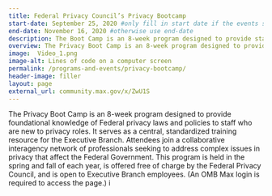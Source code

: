 ```yaml
---
title: Federal Privacy Council’s Privacy Bootcamp
start-date: September 25, 2020 #only fill in start date if the events spans multiple days
end-date: November 16, 2020 #otherwise use end-date
description: The Boot Camp is an 8-week program designed to provide staff who are new to the Federal privacy profession with a core foundation of knowledge of Federal privacy laws and policies. It serves as a central standardized training resource for Federal agencies. In addition, Boot Camp attendees join a collaborative and cooperative inter-agency network of privacy professionals as they learn and become the next generation of Federal employees seeking to address complex issues in privacy that affect the Federal Government. This program is held in the spring and fall of each year, offered free of cost by the Federal Privacy Council, and open to Federal employees.
overview: The Privacy Boot Camp is an 8-week program designed to provide foundational knowledge of Federal privacy laws and policies to staff who are new to privacy roles. It serves as a central, standardized training resource for the Executive Branch. Attendees join a collaborative interagency network of professionals seeking to address complex issues in privacy that affect the Federal Government. This program is held in the spring and fall of each year, is offered free of charge by the Federal Privacy Council, and is open to Executive Branch employees. (An OMB Max login is required to access the page.)
image:  Video_1.png
image-alt: Lines of code on a computer screen
permalink: /programs-and-events/privacy-bootcamp/
header-image: filler
layout: page
external_url: community.max.gov/x/ZwU1S
---
```

The Privacy Boot Camp is an 8-week program designed to provide foundational knowledge of Federal privacy laws and policies to staff who are new to privacy roles. It serves as a central, standardized training resource for the Executive Branch. Attendees join a collaborative interagency network of professionals seeking to address complex issues in privacy that affect the Federal Government. This program is held in the spring and fall of each year, is offered free of charge by the Federal Privacy Council, and is open to Executive Branch employees. (An OMB Max login is required to access the page.)
i
